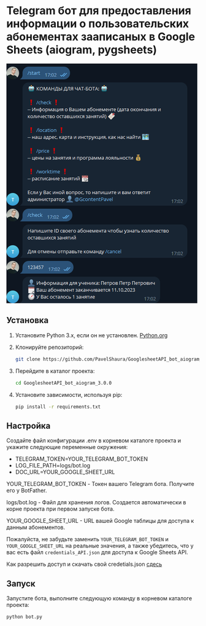# Telegram бот для предоставления информации о пользовательских абонементах зааписаных в Google Sheets (aiogram, pygsheets)
![Иллюстрация к проекту](https://github.com/PavelShaura/GooglesheetAPI_bot_aiogram_3.0.0/blob/master/images/chat.png)
## Установка
1. Установите Python 3.x, если он не установлен. [Python.org](https://www.python.org/downloads/)

2. Клонируйте репозиторий:

   ```bash
   git clone https://github.com/PavelShaura/GooglesheetAPI_bot_aiogram_3.0.0
   
3. Перейдите в каталог проекта:

   ```bash
   cd GooglesheetAPI_bot_aiogram_3.0.0
   
4. Установите зависимости, используя pip:

   ```bash
   pip install -r requirements.txt
   
## Настройка

Создайте файл конфигурации .env в корневом каталоге проекта и укажите следующие переменные окружения:

* TELEGRAM_TOKEN=YOUR_TELEGRAM_BOT_TOKEN
* LOG_FILE_PATH=logs/bot.log
* DOC_URL=YOUR_GOOGLE_SHEET_URL


YOUR_TELEGRAM_BOT_TOKEN - Токен вашего Telegram бота. Получите его у BotFather.

logs/bot.log - Файл для хранения логов. Создается автоматически в корне проекта при первом запуске бота.

YOUR_GOOGLE_SHEET_URL - URL вашей Google таблицы для доступа к данным абонементов.

Пожалуйста, не забудьте заменить `YOUR_TELEGRAM_BOT_TOKEN` и `YOUR_GOOGLE_SHEET_URL` на реальные значения, а также убедитесь, что у вас есть файл `credentials_API.json` для доступа к Google Sheets API.

Как разрешить доступ и скачать свой credetials.json [сдесь](https://support.google.com/a/answer/7378726?hl=ru)

## Запуск

Запустите бота, выполните следующую команду в корневом каталоге проекта:

   ```bash 
   python bot.py
